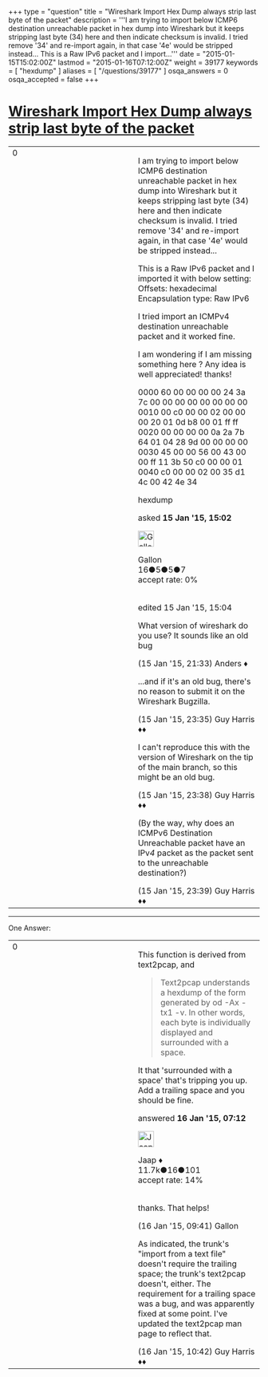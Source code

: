+++
type = "question"
title = "Wireshark Import Hex Dump always strip last byte of the packet"
description = '''I am trying to import below ICMP6 destination unreachable packet in hex dump into Wireshark but it keeps stripping last byte (34) here and then indicate checksum is invalid. I tried remove &#x27;34&#x27; and re-import again, in that case &#x27;4e&#x27; would be stripped instead... This is a Raw IPv6 packet and I import...'''
date = "2015-01-15T15:02:00Z"
lastmod = "2015-01-16T07:12:00Z"
weight = 39177
keywords = [ "hexdump" ]
aliases = [ "/questions/39177" ]
osqa_answers = 0
osqa_accepted = false
+++

<div class="headNormal">

# [Wireshark Import Hex Dump always strip last byte of the packet](/questions/39177/wireshark-import-hex-dump-always-strip-last-byte-of-the-packet)

</div>

<div id="main-body">

<div id="askform">

<table id="question-table" style="width:100%;"><colgroup><col style="width: 50%" /><col style="width: 50%" /></colgroup><tbody><tr class="odd"><td style="width: 30px; vertical-align: top"><div class="vote-buttons"><div id="post-39177-score" class="post-score" title="current number of votes">0</div><div id="favorite-count" class="favorite-count"></div></div></td><td><div id="item-right"><div class="question-body"><p>I am trying to import below ICMP6 destination unreachable packet in hex dump into Wireshark but it keeps stripping last byte (34) here and then indicate checksum is invalid. I tried remove '34' and re-import again, in that case '4e' would be stripped instead...</p><p>This is a Raw IPv6 packet and I imported it with below setting: Offsets: hexadecimal Encapsulation type: Raw IPv6</p><p>I tried import an ICMPv4 destination unreachable packet and it worked fine.</p><p>I am wondering if I am missing something here ? Any idea is well appreciated! thanks!</p><p>0000 60 00 00 00 00 24 3a 7c 00 00 00 00 00 00 00 00<br />
0010 00 c0 00 00 02 00 00 00 20 01 0d b8 00 01 ff ff<br />
0020 00 00 00 00 0a 2a 7b 64 01 04 28 9d 00 00 00 00<br />
0030 45 00 00 56 00 43 00 00 ff 11 3b 50 c0 00 00 01<br />
0040 c0 00 00 02 00 35 d1 4c 00 42 4e 34</p></div><div id="question-tags" class="tags-container tags">hexdump</div><div id="question-controls" class="post-controls"></div><div class="post-update-info-container"><div class="post-update-info post-update-info-user"><p>asked <strong>15 Jan '15, 15:02</strong></p><img src="https://secure.gravatar.com/avatar/5bf84cea20bbef3b33f74637c8814804?s=32&amp;d=identicon&amp;r=g" class="gravatar" width="32" height="32" alt="Gallon&#39;s gravatar image" /><p>Gallon<br />
<span class="score" title="16 reputation points">16</span><span title="5 badges"><span class="badge1">●</span><span class="badgecount">5</span></span><span title="5 badges"><span class="silver">●</span><span class="badgecount">5</span></span><span title="7 badges"><span class="bronze">●</span><span class="badgecount">7</span></span><br />
<span class="accept_rate" title="Rate of the user&#39;s accepted answers">accept rate:</span> <span title="Gallon has no accepted answers">0%</span> </br></br></p></div><div class="post-update-info post-update-info-edited"><p>edited 15 Jan '15, 15:04</p></div></div><div id="comments-container-39177" class="comments-container"><span id="39184"></span><div id="comment-39184" class="comment"><div id="post-39184-score" class="comment-score"></div><div class="comment-text"><p>What version of wireshark do you use? It sounds like an old bug</p></div><div id="comment-39184-info" class="comment-info"><span class="comment-age">(15 Jan '15, 21:33)</span> Anders ♦</div></div><span id="39188"></span><div id="comment-39188" class="comment"><div id="post-39188-score" class="comment-score"></div><div class="comment-text"><p>...and if it's an old bug, there's no reason to submit it on the Wireshark Bugzilla.</p></div><div id="comment-39188-info" class="comment-info"><span class="comment-age">(15 Jan '15, 23:35)</span> Guy Harris ♦♦</div></div><span id="39189"></span><div id="comment-39189" class="comment"><div id="post-39189-score" class="comment-score"></div><div class="comment-text"><p>I can't reproduce this with the version of Wireshark on the tip of the main branch, so this might be an old bug.</p></div><div id="comment-39189-info" class="comment-info"><span class="comment-age">(15 Jan '15, 23:38)</span> Guy Harris ♦♦</div></div><span id="39190"></span><div id="comment-39190" class="comment"><div id="post-39190-score" class="comment-score"></div><div class="comment-text"><p>(By the way, why does an ICMPv6 Destination Unreachable packet have an IPv<em>4</em> packet as the packet sent to the unreachable destination?)</p></div><div id="comment-39190-info" class="comment-info"><span class="comment-age">(15 Jan '15, 23:39)</span> Guy Harris ♦♦</div></div></div><div id="comment-tools-39177" class="comment-tools"></div><div class="clear"></div><div id="comment-39177-form-container" class="comment-form-container"></div><div class="clear"></div></div></td></tr></tbody></table>

------------------------------------------------------------------------

<div class="tabBar">

<span id="sort-top"></span>

<div class="headQuestions">

One Answer:

</div>

</div>

<span id="39209"></span>

<div id="answer-container-39209" class="answer">

<table style="width:100%;"><colgroup><col style="width: 50%" /><col style="width: 50%" /></colgroup><tbody><tr class="odd"><td style="width: 30px; vertical-align: top"><div class="vote-buttons"><div id="post-39209-score" class="post-score" title="current number of votes">0</div></div></td><td><div class="item-right"><div class="answer-body"><p>This function is derived from text2pcap, and</p><blockquote>Text2pcap understands a hexdump of the form generated by od -Ax -tx1 -v. In other words, each byte is individually displayed and surrounded with a space.</blockquote><p>It that 'surrounded with a space' that's tripping you up. Add a trailing space and you should be fine.</p></div><div class="answer-controls post-controls"></div><div class="post-update-info-container"><div class="post-update-info post-update-info-user"><p>answered <strong>16 Jan '15, 07:12</strong></p><img src="https://secure.gravatar.com/avatar/2337f0406681e5c72ea0e6f1f0d6c0b0?s=32&amp;d=identicon&amp;r=g" class="gravatar" width="32" height="32" alt="Jaap&#39;s gravatar image" /><p>Jaap ♦<br />
<span class="score" title="11680 reputation points"><span>11.7k</span></span><span title="16 badges"><span class="silver">●</span><span class="badgecount">16</span></span><span title="101 badges"><span class="bronze">●</span><span class="badgecount">101</span></span><br />
<span class="accept_rate" title="Rate of the user&#39;s accepted answers">accept rate:</span> <span title="Jaap has 155 accepted answers">14%</span> </br></br></p></div></div><div id="comments-container-39209" class="comments-container"><span id="39213"></span><div id="comment-39213" class="comment"><div id="post-39213-score" class="comment-score"></div><div class="comment-text"><p>thanks. That helps!</p></div><div id="comment-39213-info" class="comment-info"><span class="comment-age">(16 Jan '15, 09:41)</span> Gallon</div></div><span id="39218"></span><div id="comment-39218" class="comment"><div id="post-39218-score" class="comment-score"></div><div class="comment-text"><p>As indicated, the trunk's "import from a text file" doesn't require the trailing space; the trunk's text2pcap doesn't, either. The requirement for a trailing space was a bug, and was apparently fixed at some point. I've updated the text2pcap man page to reflect that.</p></div><div id="comment-39218-info" class="comment-info"><span class="comment-age">(16 Jan '15, 10:42)</span> Guy Harris ♦♦</div></div></div><div id="comment-tools-39209" class="comment-tools"></div><div class="clear"></div><div id="comment-39209-form-container" class="comment-form-container"></div><div class="clear"></div></div></td></tr></tbody></table>

</div>

<div class="paginator-container-left">

</div>

</div>

</div>

